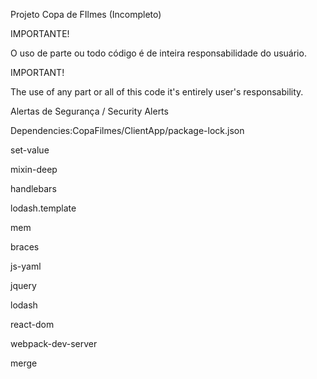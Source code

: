 Projeto Copa de FIlmes (Incompleto)

IMPORTANTE!

O uso de parte ou todo código é de inteira responsabilidade do usuário.

IMPORTANT!

The use of any part or all of this code it's entirely user's responsability. 

Alertas de Segurança / Security Alerts

Dependencies:CopaFilmes/ClientApp/package-lock.json

set-value

mixin-deep

handlebars

lodash.template

mem

braces

js-yaml

jquery

lodash

react-dom

webpack-dev-server

merge

